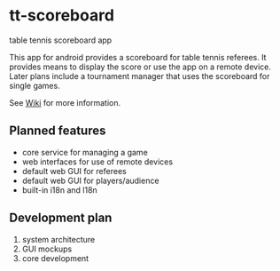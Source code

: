 # tt-scoreboard

table tennis scoreboard app

This app for android provides a scoreboard for table tennis referees. It provides means to display the score or use the app on a remote device. Later plans include a tournament manager that uses the scoreboard for single games.

See [Wiki](Home) for more information.

## Planned features

- core service for managing a game
- web interfaces for use of remote devices
- default web GUI for referees
- default web GUI for players/audience
- built-in i18n and l18n

## Development plan

1. system architecture
2. GUI mockups
3. core development

